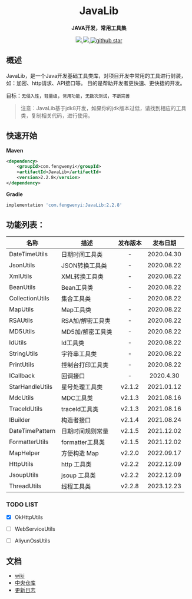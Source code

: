 
<h1 align="center">
    JavaLib
</h1>

<p align="center">
	<strong>JAVA开发，常用工具集</strong>
</p>

<p align="center">
	<a target="_blank" href="https://www.apache.org/licenses/LICENSE-2.0.html">
		<img src="https://img.shields.io/:license-apache-blue.svg" ></img>
	</a>
	<a target="_blank" href="https://www.oracle.com/technetwork/java/javase/downloads/index.html">
		<img src="https://img.shields.io/badge/JDK-1.8+-green.svg" ></img>
	</a>
	<a target="_blank" href='https://github.com/fengwenyi/JavaLib'>
		<img src="https://img.shields.io/github/stars/fengwenyi/JavaLib.svg?style=social" alt="github star"></img>
	</a>
</p>

## 概述

JavaLib，是一个Java开发基础工具类库，对项目开发中常用的工具进行封装，如：加密、http请求、API接口等。
目的是帮助开发者更快速、更快捷的开发。

目标：`无侵入性`，`轻量级`，`常用功能`，`无数次测试`，`不断完善`


> 注意：JavaLib基于jdk8开发，如果你的jdk版本过低，请找到相应的工具类，复制相关代码，进行使用。

## 快速开始

**Maven**

```xml
<dependency>
    <groupId>com.fengwenyi</groupId>
    <artifactId>JavaLib</artifactId>
    <version>2.2.8</version>
</dependency>
```

**Gradle**

```groovy
implementation 'com.fengwenyi:JavaLib:2.2.8'
```

## 功能列表：

| 名称              | 描述          |  发布版本  |    发布日期    |
|-----------------|-------------|:------:|:----------:|
| DateTimeUtils   | 日期时间工具类     |   -    | 2020.04.30 |
| JsonUtils       | JSON转换工具类   |   -    | 2020.08.22 |
| XmlUtils        | XML转换工具类    |   -    | 2020.08.22 |
| BeanUtils       | Bean工具类     |   -    | 2020.08.22 |
| CollectionUtils | 集合工具类       |   -    | 2020.08.22 |
| MapUtils        | Map工具类      |   -    | 2020.08.22 |
| RSAUtils        | RSA加/解密工具类  |   -    | 2020.08.22 |
| MD5Utils        | MD5加/解密工具类  |   -    | 2020.08.22 |
| IdUtils         | Id工具类       |   -    | 2020.08.22 |
| StringUtils     | 字符串工具类      |   -    | 2020.08.22 |
| PrintUtils      | 控制台打印工具类    |   -    | 2020.08.22 |
| ICallback       | 回调接口        |   -    | 2020.4.30  |
| StarHandleUtils | 星号处理工具类     | v2.1.2 | 2021.01.12 |
| MdcUtils        | MDC工具类      | v2.1.3 | 2021.08.16 |
| TraceIdUtils    | traceId工具类  | v2.1.3 | 2021.08.16 |
| IBuilder        | 构造者接口       | v2.1.4 | 2021.08.24 |
| DateTimePattern | 日期时间规则常量    | v2.1.5 | 2021.12.02 |
| FormatterUtils  | formatter工具类 | v2.1.5 | 2021.12.02 |
| MapHelper       | 方便构造 Map    | v2.2.0 | 2022.09.17 |
| HttpUtils       | http 工具类    | v2.2.2 | 2022.12.09 |
| JsoupUtils      | jsoup 工具类   | v2.2.2 | 2022.12.09 |
| ThreadUtils      | 线程工具类       | v2.2.8 | 2023.12.23 |


### TODO LIST

- [x] OkHttpUtils
- [ ] WebServiceUtils
- [ ] AliyunOssUtils


## 文档

- [wiki](https://github.com/fengwenyi/JavaLib/wiki)
- [中央仓库](https://search.maven.org/artifact/com.fengwenyi/JavaLib)
- [更新日志](LOG.md)


